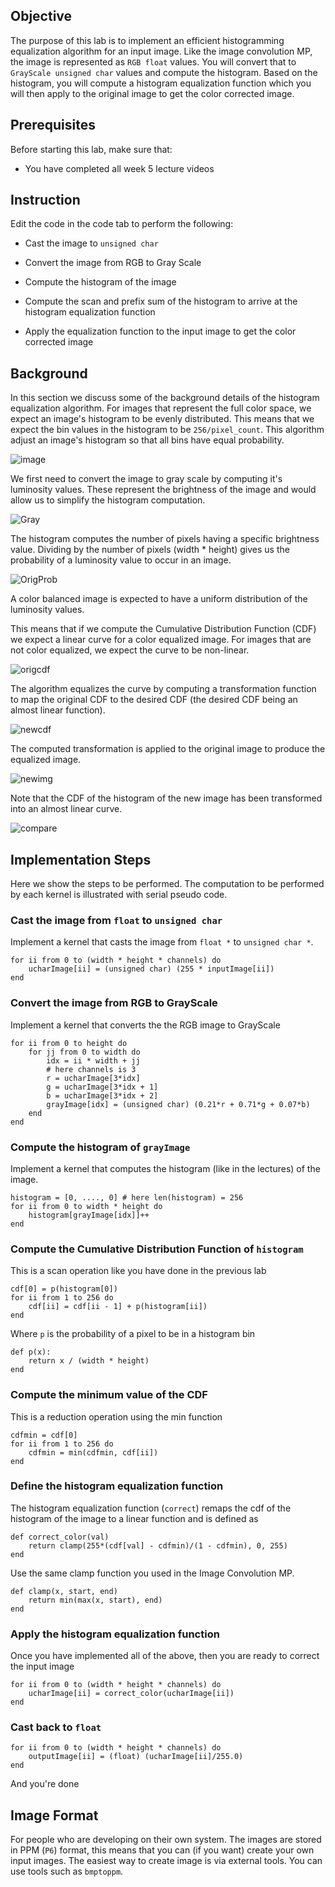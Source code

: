 
## Objective

The purpose of this lab is to implement an efficient histogramming equalization
	algorithm for an input image.
Like the image convolution MP, the image is represented as `RGB float` values.
You will convert that to `GrayScale unsigned char` values and compute the histogram.
Based on the histogram, you will compute a histogram equalization function which you will
	then apply to the original image to get the color corrected image.

## Prerequisites

Before starting this lab, make sure that:

* You have completed all week 5 lecture videos

## Instruction

Edit the code in the code tab to perform the following:

* Cast the image to `unsigned char`

* Convert the image from RGB to Gray Scale

* Compute the histogram of the image

* Compute the scan and prefix sum of the histogram to arrive at the histogram equalization function

* Apply the equalization function to the input image to get the color corrected image

## Background

In this section we discuss some of the background details of the histogram equalization algorithm.
For images that represent the full color space, we expect an image's histogram to be evenly distributed.
This means that we expect the bin values in the histogram to be `256/pixel_count`.
This algorithm adjust an image's histogram so that all bins have equal probability.

![image](imgs/image.png "thumbnail")

We first need to convert the image to gray scale by computing it's luminosity values.
These represent the brightness of the image and would allow us to simplify the histogram computation.

![Gray](imgs/gray.png "thumbnail")

The histogram computes the number of pixels having a specific brightness value.
Dividing by the number of pixels (width * height) gives us the probability of a luminosity value to occur in an image.

![OrigProb](imgs/orig_prob.png "thumbnail")


A color balanced image is expected to have a uniform distribution of the luminosity values.

This means that if we compute the Cumulative Distribution Function (CDF) we expect a linear curve for a color equalized image.
For images that are not color equalized, we expect the curve to be non-linear.

![origcdf](imgs/orig_cdf.png "thumbnail")

The algorithm equalizes the curve by computing a transformation function to map the original CDF to the desired CDF (the desired CDF being an almost linear function).

![newcdf](imgs/new_cdf.png "thumbnail")

The computed transformation is applied to the original image to produce the equalized image.

![newimg](imgs/new_img.png "thumbnail")


Note that the CDF of the histogram of the new image has been transformed into an almost
	linear curve.

![compare](imgs/compare.png "thumbnail")

## Implementation Steps

Here we show the steps to be performed.
The computation to be performed by each kernel is illustrated with serial pseudo code.

### Cast the image from `float` to `unsigned char`

Implement a kernel that casts the image from `float *` to `unsigned char *`.

	for ii from 0 to (width * height * channels) do
		ucharImage[ii] = (unsigned char) (255 * inputImage[ii])
	end

### Convert the image from RGB to GrayScale

Implement a kernel that converts the the RGB image to GrayScale

	for ii from 0 to height do
		for jj from 0 to width do
			idx = ii * width + jj
			# here channels is 3
			r = ucharImage[3*idx]
			g = ucharImage[3*idx + 1]
			b = ucharImage[3*idx + 2]
			grayImage[idx] = (unsigned char) (0.21*r + 0.71*g + 0.07*b)
		end
	end

### Compute the histogram of `grayImage`

Implement a kernel that computes the histogram (like in the lectures) of the image.

	histogram = [0, ...., 0] # here len(histogram) = 256
	for ii from 0 to width * height do
		histogram[grayImage[idx]]++
	end


### Compute the Cumulative Distribution Function of `histogram`

This is a scan operation like you have done in the previous lab

	cdf[0] = p(histogram[0])
	for ii from 1 to 256 do
		cdf[ii] = cdf[ii - 1] + p(histogram[ii])
	end

Where `p` is the probability of a pixel to be in a histogram bin

	def p(x):
		return x / (width * height)
	end

### Compute the minimum value of the CDF

This is a reduction operation using the min function

	cdfmin = cdf[0]
	for ii from 1 to 256 do
		cdfmin = min(cdfmin, cdf[ii])
	end

### Define the histogram equalization function

The histogram equalization function (`correct`) remaps the cdf of the histogram of the image to a linear function and is defined as

	def correct_color(val)
		return clamp(255*(cdf[val] - cdfmin)/(1 - cdfmin), 0, 255)
	end

Use the same clamp function you used in the Image Convolution MP.

	def clamp(x, start, end)
    	return min(max(x, start), end)
	end

### Apply the histogram equalization function

Once you have implemented all of the above, then you
	are ready to correct the input image

	for ii from 0 to (width * height * channels) do
		ucharImage[ii] = correct_color(ucharImage[ii])
	end

### Cast back to `float`

	for ii from 0 to (width * height * channels) do
		outputImage[ii] = (float) (ucharImage[ii]/255.0)
	end

And you're done

## Image Format

For people who are developing on their own system.
The images are stored in PPM (`P6`) format, this means that you can (if you want) create your own input images.
The easiest way to create image is via external tools. You can use tools such as `bmptoppm`.

